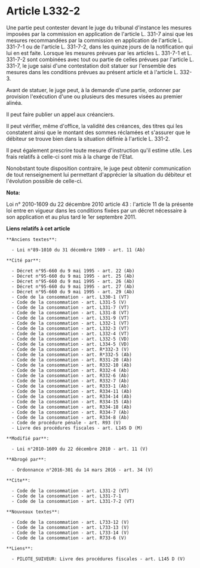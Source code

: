 # Article L332-2

Une partie peut contester devant le juge du tribunal d'instance les mesures imposées par la commission en application de
l'article L. 331-7 ainsi que les mesures recommandées par la commission en application de l'article L. 331-7-1 ou de
l'article L. 331-7-2, dans les quinze jours de la notification qui lui en est faite. Lorsque les mesures prévues par les
articles L. 331-7-1 et L. 331-7-2 sont combinées avec tout ou partie de celles prévues par l'article L. 331-7, le juge saisi
d'une contestation doit statuer sur l'ensemble des mesures dans les conditions prévues au présent article et à l'article L.
332-3. 

Avant de statuer, le juge peut, à la demande d'une partie, ordonner par provision l'exécution d'une ou plusieurs des mesures
visées au premier alinéa. 

Il peut faire publier un appel aux créanciers. 

Il peut vérifier, même d'office, la validité des créances, des titres qui les constatent ainsi que le montant des sommes
réclamées et s'assurer que le débiteur se trouve bien dans la situation définie à l'article L. 331-2. 

Il peut également prescrire toute mesure d'instruction qu'il estime utile. Les frais relatifs à celle-ci sont mis à la charge
de l'Etat. 

Nonobstant toute disposition contraire, le juge peut obtenir communication de tout renseignement lui permettant d'apprécier
la situation du débiteur et l'évolution possible de celle-ci.

**Nota:**

Loi n° 2010-1609 du 22 décembre 2010 article 43 : l'article 11 de la présente loi entre en vigueur dans les conditions fixées
par un décret nécessaire à son application et au plus tard le 1er septembre 2011.

**Liens relatifs à cet article**

	**Anciens textes**:

	  - Loi n°89-1010 du 31 décembre 1989 - art. 11 (Ab)

	**Cité par**:

	  - Décret n°95-660 du 9 mai 1995 - art. 22 (Ab)
	  - Décret n°95-660 du 9 mai 1995 - art. 25 (Ab)
	  - Décret n°95-660 du 9 mai 1995 - art. 26 (Ab)
	  - Décret n°95-660 du 9 mai 1995 - art. 27 (Ab)
	  - Décret n°95-660 du 9 mai 1995 - art. 29 (Ab)
	  - Code de la consommation - art. L330-1 (VT)
	  - Code de la consommation - art. L331-5 (V)
	  - Code de la consommation - art. L331-7 (VT)
	  - Code de la consommation - art. L331-8 (VT)
	  - Code de la consommation - art. L331-9 (VT)
	  - Code de la consommation - art. L332-1 (VT)
	  - Code de la consommation - art. L332-3 (VT)
	  - Code de la consommation - art. L332-4 (VT)
	  - Code de la consommation - art. L332-5 (VD)
	  - Code de la consommation - art. L334-5 (VD)
	  - Code de la consommation - art. R*332-3 (V)
	  - Code de la consommation - art. R*332-5 (Ab)
	  - Code de la consommation - art. R331-20 (Ab)
	  - Code de la consommation - art. R332-10 (Ab)
	  - Code de la consommation - art. R332-4 (Ab)
	  - Code de la consommation - art. R332-6 (Ab)
	  - Code de la consommation - art. R332-7 (Ab)
	  - Code de la consommation - art. R333-1 (Ab)
	  - Code de la consommation - art. R334-11 (Ab)
	  - Code de la consommation - art. R334-14 (Ab)
	  - Code de la consommation - art. R334-15 (Ab)
	  - Code de la consommation - art. R334-18 (Ab)
	  - Code de la consommation - art. R334-7 (Ab)
	  - Code de la consommation - art. R334-8 (Ab)
	  - Code de procédure pénale - art. R93 (V)
	  - Livre des procédures fiscales - art. L145 D (M)

	**Modifié par**:

	  - Loi n°2010-1609 du 22 décembre 2010 - art. 11 (V)

	**Abrogé par**:

	  - Ordonnance n°2016-301 du 14 mars 2016 - art. 34 (V)

	**Cite**:

	  - Code de la consommation - art. L331-2 (VT)
	  - Code de la consommation - art. L331-7-1
	  - Code de la consommation - art. L331-7-2 (VT)

	**Nouveaux textes**:

	  - Code de la consommation - art. L733-12 (V)
	  - Code de la consommation - art. L733-13 (V)
	  - Code de la consommation - art. L733-14 (V)
	  - Code de la consommation - art. R733-6 (V)

	**Liens**:

	  - PILOTE_SUIVEUR: Livre des procédures fiscales - art. L145 D (V)
